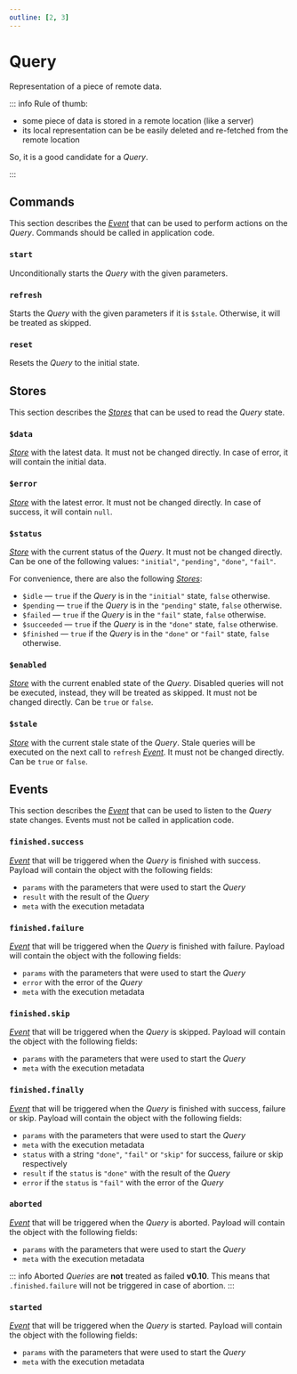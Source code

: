 ```yaml
---
outline: [2, 3]
---
```


# Query

Representation of a piece of remote data.

::: info Rule of thumb:

- some piece of data is stored in a remote location (like a server)
- its local representation can be be easily deleted and re-fetched from the remote location

So, it is a good candidate for a _Query_.

:::

## Commands

This section describes the [_Event_](https://effector.dev/en/api/effector/event/) that can be used to perform actions on the _Query_. Commands should be called in application code.

### `start`

Unconditionally starts the _Query_ with the given parameters.

### `refresh` <Badge type="tip" text="since v0.8" />

Starts the _Query_ with the given parameters if it is `$stale`. Otherwise, it will be treated as skipped.

### `reset` <Badge type="tip" text="since v0.2" />

Resets the _Query_ to the initial state.

## Stores

This section describes the [_Stores_](https://effector.dev/en/api/effector/store/) that can be used to read the _Query_ state.

### `$data`

[_Store_](https://effector.dev/en/api/effector/store/) with the latest data. It must not be changed directly. In case of error, it will contain the initial data.

### `$error`

[_Store_](https://effector.dev/en/api/effector/store/) with the latest error. It must not be changed directly. In case of success, it will contain `null`.

### `$status`

[_Store_](https://effector.dev/en/api/effector/store/) with the current status of the _Query_. It must not be changed directly. Can be one of the following values: `"initial"`, `"pending"`, `"done"`, `"fail"`.

For convenience, there are also the following [_Stores_](https://effector.dev/en/api/effector/store/):

- `$idle` <Badge type="tip" text="since v0.8" /> — `true` if the _Query_ is in the `"initial"` state, `false` otherwise.
- `$pending` — `true` if the _Query_ is in the `"pending"` state, `false` otherwise.
- `$failed` <Badge type="tip" text="since v0.2" /> — `true` if the _Query_ is in the `"fail"` state, `false` otherwise.
- `$succeeded` <Badge type="tip" text="since v0.2" /> — `true` if the _Query_ is in the `"done"` state, `false` otherwise.
- `$finished` <Badge type="tip" text="since v0.9" /> — `true` if the _Query_ is in the `"done"` or `"fail"` state, `false` otherwise.

### `$enabled`

[_Store_](https://effector.dev/en/api/effector/store/) with the current enabled state of the _Query_. Disabled queries will not be executed, instead, they will be treated as skipped. It must not be changed directly. Can be `true` or `false`.

### `$stale`

[_Store_](https://effector.dev/en/api/effector/store/) with the current stale state of the _Query_. Stale queries will be executed on the next call to `refresh` [_Event_](https://effector.dev/en/api/effector/event/). It must not be changed directly. Can be `true` or `false`.

## Events

This section describes the [_Event_](https://effector.dev/en/api/effector/event/) that can be used to listen to the _Query_ state changes. Events must not be called in application code.

### `finished.success`

[_Event_](https://effector.dev/en/api/effector/event/) that will be triggered when the _Query_ is finished with success. Payload will contain the object with the following fields:

- `params` with the parameters that were used to start the _Query_
- `result` with the result of the _Query_
- `meta` with the execution metadata

### `finished.failure`

[_Event_](https://effector.dev/en/api/effector/event/) that will be triggered when the _Query_ is finished with failure. Payload will contain the object with the following fields:

- `params` with the parameters that were used to start the _Query_
- `error` with the error of the _Query_
- `meta` with the execution metadata

### `finished.skip`

[_Event_](https://effector.dev/en/api/effector/event/) that will be triggered when the _Query_ is skipped. Payload will contain the object with the following fields:

- `params` with the parameters that were used to start the _Query_
- `meta` with the execution metadata

### `finished.finally`

[_Event_](https://effector.dev/en/api/effector/event/) that will be triggered when the _Query_ is finished with success, failure or skip. Payload will contain the object with the following fields:

- `params` with the parameters that were used to start the _Query_
- `meta` with the execution metadata
- `status` <Badge type="tip" text="since v0.9" /> with a string `"done"`, `"fail"` or `"skip"` for success, failure or skip respectively
- `result` <Badge type="tip" text="since v0.9" /> if the `status` is `"done"` with the result of the _Query_
- `error` <Badge type="tip" text="since v0.9" /> if the `status` is `"fail"` with the error of the _Query_

### `aborted` <Badge type="tip" text="since v0.9" />

[_Event_](https://effector.dev/en/api/effector/event/) that will be triggered when the _Query_ is aborted. Payload will contain the object with the following fields:

- `params` with the parameters that were used to start the _Query_
- `meta` with the execution metadata

::: info
Aborted _Queries_ are **not** treated as failed **v0.10**. This means that `.finished.failure` will not be triggered in case of abortion.
:::

### `started` <Badge type="tip" text="since v0.9" />

[_Event_](https://effector.dev/en/api/effector/event/) that will be triggered when the _Query_ is started. Payload will contain the object with the following fields:

- `params` with the parameters that were used to start the _Query_
- `meta` with the execution metadata
